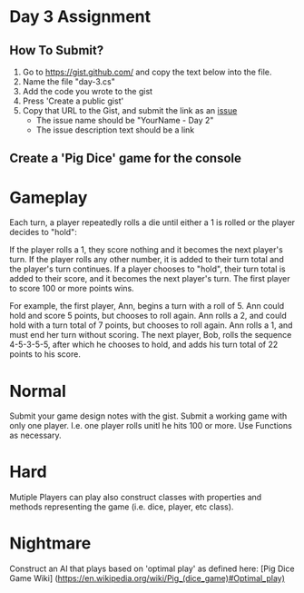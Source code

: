 Day 3 Assignment
=========

How To Submit?
--------------

1. Go to https://gist.github.com/ and copy the text below into the file. 
2. Name the file "day-3.cs"
3. Add the code you wrote to the gist
4. Press 'Create a public gist'
5. Copy that URL to the Gist, and submit the link as an [issue](https://github.com/TIY-LR-NET-2015-June/Week-1-Day-3/issues)
    * The issue name should be "YourName - Day 2"
    * The issue description text should be a link
 
Create a 'Pig Dice' game for the console
--------------------
Gameplay
=======
Each turn, a player repeatedly rolls a die until either a 1 is rolled or the player decides to "hold":

If the player rolls a 1, they score nothing and it becomes the next player's turn.
If the player rolls any other number, it is added to their turn total and the player's turn continues.
If a player chooses to "hold", their turn total is added to their score, and it becomes the next player's turn.
The first player to score 100 or more points wins.

For example, the first player, Ann, begins a turn with a roll of 5. Ann could hold and score 5 points, but chooses to roll again. Ann rolls a 2, and could hold with a turn total of 7 points, but chooses to roll again. Ann rolls a 1, and must end her turn without scoring. The next player, Bob, rolls the sequence 4-5-3-5-5, after which he chooses to hold, and adds his turn total of 22 points to his score.

Normal
=====
Submit your game design notes with the gist.
Submit a working game with only one player. I.e. one player rolls unitl he hits 100 or more.
Use Functions as necessary.

Hard
=====
Mutiple Players can play also construct classes with properties and methods representing the game (i.e. dice, player, etc class).

Nightmare
======
Construct an AI that plays based on 'optimal play' as defined here: [Pig Dice Game Wiki] (https://en.wikipedia.org/wiki/Pig_(dice_game)#Optimal_play)
